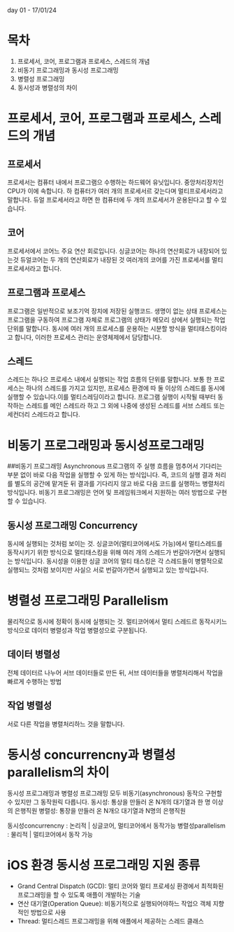 day 01 - 17/01/24

# 목차
  1. 프로세서, 코어, 프로그램과 프로세스, 스레드의 개념
  2. 비동기 프로그래밍과 동시성 프로그래밍
  3. 병렬성 프로그래밍
  4. 동시성과 병렬성의 차이
 
# 프로세서, 코어, 프로그램과 프로세스, 스레드의 개념
## 프로세서
프로세서는 컴퓨터 내에서 프로그램으 수행하는 하드웨어 유닛입니다. 중앙처리장치인 CPU가 이에 속합니다.
하 컴퓨터가 여러 개의 프로세서르 갖는다며 멀티프로세서라고 말합니다.
듀얼 프로세서라고 하면 한 컴퓨터에 두 개의 프로세서가 운용된다고 할 수 있습니다.

## 코어
프로세서에서 코어느 주요 연산 회로입니다.
싱글코어는 하나의 연산회로가 내장되어 있는것
듀얼코어는 두 개의 연산회로가 내장된 것
여러개의 코어를 가진 프로세서를 멀티 프로세서라고 합니다.

## 프로그램과 프로세스
프로그램은 일반적으로 보조기억 장치에 저장된 실행코드. 생명이 없는 상태
프로세스는 프로그램을 구동하여 프로그램 자체로 프로그램의 상태가 메모리 상에서 실행되는 작업단위를 말합니다.
동시에 여러 개의 프로세스를 운용하는 시분할 방식을 멀티태스킹이라고 합니다,
이러한 프로세스 관리는 운영체제에서 담당합니다.

## 스레드
스레드는 하나으 프로세스 내에서 실행되는 작업 흐름의 단위를 말합니다.
보통 한 프로세스는 하나의 스레드를 가지고 있지만, 프로세스 환경에 따 둘 이상의 스레드를 동시에 실행할 수 있습니다.이를 멀티스레딩이라고 합니다.
프로그램 실행이 시작될 때부터 동작하는 스레드를 메인 스레드라 하고 그 외에 나중에 생성된 스레드를 서브 스레드 또는 세컨더리 스레드라고 합니다.


# 비동기 프로그래밍과 동시성프로그래밍
##비동기 프로그래밍 Asynchronous
프로그램의 주 실행 흐름을 멈추어서 기다리는 부분 없이 바로 다음 작업을 실행할 수 있게 하는 방식입니다.
즉, 코드의 실행 결과 처리를 별도의 공간에 맡겨둔 뒤 결과를 기다리지 않고 바로 다음 코드를 실행하느 병렬처리방식입니다.
비동기 프로그래밍은 언어 및 프레임워크에서 지원하는 여러 방법으로 구현할 수 있습니다.

## 동시성 프로그래밍 Concurrency
동시에 실행되는 것처럼 보이는 것.
싱글코어(멀티코어에서도 가능)에서 멀티스레드를 동작시키기 위한 방식으로 멀티태스킹을 위해 여러 개의 스레드가 번갈아가면서 실행되는 방식입니다.
동시성을 이용한 싱글 코어의 멀티 태스킹은 각 스레드들이 병렬적으로 실행되느 것처럼 보이지만 사실으 서로 번갈아가면서 실행되고 있는 방식입니다.


# 병렬성 프로그래밍 Parallelism
물리적으로 동시에 정확이 동시에 실행되는 것.
멀티코어에서 멀티 스레드르 동작시키느 방식으로 데이터 병렬성과 작업 병렬성으로 구분됩니다.
## 데이터 병렬성
전체 데이터르 나누어 서브 데이터들로 만든 뒤, 서브 데이터들을 병렬처리해서 작업을 빠르게 수행하는 방법
## 작업 병렬성
서로 다른 작업을 병렬처리하느 것을 말합니다.


# 동시성 concurrencny과 병렬성parallelism의 차이
동시성 프로그래밍과 병렬성 프로그래밍 모두 비동기(asynchronous) 동작으 구현할 수 있지만 그 동작원릭 다릅니다.
동시성: 통상을 만들러 온 N개의 대기열과 한 명 이상의 은행직원
병렬성: 통장을 만들러 온 N개으 대기열과 N명의 은행직원

동시성concurrencny : 논리적 | 싱글코어, 멀티코어에서 동작가능
병렬성parallelism : 물리적 | 멀티코어에서 동작 가능

# iOS 환경 동시성 프로그래밍 지원 종류
* Grand Central Dispatch (GCD): 멀티 코어와 멀티 프로세싱 환경에서 최적화된 프로그래밍을 할 수 있도록 애플이 개발하는 기술
* 연산 대기열(Operation Queue): 비동기적으로 실행되어야하느 작업으 객체 지향적인 방법으로 사용
* Thread: 멀티스레드 프로그래밍을 위해 애플에서 제공하는 스레드 클래스
